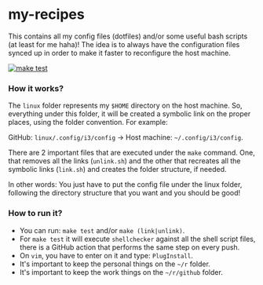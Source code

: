# my-recipes
This contains all my config files (dotfiles) and/or some useful bash scripts (at least for me haha)! The idea is to always have the configuration files synced up in order to make it faster to reconfigure the host machine.

[![make test](https://github.com/thiagosanches/my-recipes/actions/workflows/make-test.yml/badge.svg?branch=master)](https://github.com/thiagosanches/my-recipes/actions/workflows/make-test.yml)

### How it works?

The `linux` folder represents my `$HOME` directory on the host machine. So, everything under this folder, it will be created a symbolic link on the proper places, using the folder convention. For example:

GitHub: `linux/.config/i3/config` -> Host machine: `~/.config/i3/config`.

There are 2 important files that are executed under the `make` command. One, that removes all the links (`unlink.sh`) and the other that recreates all the symbolic links (`link.sh`) and creates the folder structure, if needed.

In other words: You just have to put the config file under the linux folder, following the directory structure that you want and you should be good!

### How to run it?
- You can run: `make test` and/or `make (link|unlink)`.
- For `make test` it will execute `shellchecker` against all the shell script files, there is a GitHub action that performs the same step on every push.
- On `vim`, you have to enter on it and type: `PlugInstall`.
- It's important to keep the personal things on the `~/r` folder.
- It's important to keep the work things on the `~/r/github` folder.
